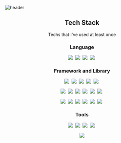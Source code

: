 ![header](https://capsule-render.vercel.app/api?type=slice&color=gradient&section=header&text=SeongjooJin&fontSize=70&animation=twinkling)
<h2 align="center">Tech Stack</h2>
<p align="center"> Techs that I've used at least once</p>
<h3 align="center">Language</h3>
<p align="center">
  <img src="https://img.shields.io/badge/HTML-E34F26?style=flat-square&logo=html5&logoColor=white"/></a>&nbsp
  <img src="https://img.shields.io/badge/CSS-1572B6?style=flat-square&logo=css3&logoColor=white"/></a>&nbsp
  <img src="https://img.shields.io/badge/Javascript-ffb13b?style=flat-square&logo=javascript&logoColor=white"/></a>&nbsp
  <img src="https://img.shields.io/badge/Typescript-3178C6?style=flat-square&logo=typescript&logoColor=white"/></a>&nbsp
</p>
<h3 align="center">Framework and Library</h3>
<p align="center">
  <img src="https://img.shields.io/badge/React%20Native-62dafb?style=flat-square&logo=react&logoColor=white"/></a>&nbsp
  <img src="https://img.shields.io/badge/Redux-764ABC?style=flat-square&logo=redux&logoColor=white"/></a>&nbsp
  <img src="https://img.shields.io/badge/Redux%20Saga-764ABC?style=flat-square&logo=redux&logoColor=white"/></a>&nbsp
  <img src="https://img.shields.io/badge/Styled%20Components-DB7093?style=flat-square&logo=styled-components&logoColor=white"/></a>&nbsp  
  <img src="https://img.shields.io/badge/Eslint-4B32C3?style=flat-square&logo=eslint&logoColor=white"/></a>&nbsp 
</p>
<p align="center">
  <img src="https://img.shields.io/badge/React-61DAFB?style=flat-square&logo=react&logoColor=white"/></a>&nbsp
  <img src="https://img.shields.io/badge/Next.js-000?style=flat-square&logo=next.js&logoColor=white"/></a>&nbsp
  <img src="https://img.shields.io/badge/Sass-CC6699?style=flat-square&logo=sass&logoColor=white"/></a>&nbsp
  <img src="https://img.shields.io/badge/Ant%20Design-0170FE?style=flat-square&logo=ant%20design&logoColor=white"/></a>&nbsp
  <img src="https://img.shields.io/badge/Post%20CSS-DD3A0A?style=flat-square&logo=postcss&logoColor=white"/></a>&nbsp
  <img src="https://img.shields.io/badge/Font%20Awesome-339AF0?style=flat-square&logo=font-awesome&logoColor=white"/></a>&nbsp
</p>
<p align="center">
  <img src="https://img.shields.io/badge/Vue.js-4FC08D?style=flat-square&logo=vue.js&logoColor=white"/></a>&nbsp
  <img src="https://img.shields.io/badge/Vuetify-4FC08D?style=flat-square&logo=vuetify&logoColor=white"/></a>&nbsp
  <img src="https://img.shields.io/badge/Gatsby-663399?style=flat-square&logo=gatsby&logoColor=white"/></a>&nbsp
  <img src="https://img.shields.io/badge/Nuxt.js-00C58E?style=flat-square&logo=nuxt.js&logoColor=white"/></a>&nbsp
  <img src="https://img.shields.io/badge/jQuery-0769AD?style=flat-square&logo=jQuery&logoColor=white"/></a>&nbsp
  <img src="https://img.shields.io/badge/Node.js-339933?style=flat-square&logo=node.js&logoColor=white"/></a>&nbsp
</p>
<h3 align="center">Tools</h3>
<p align="center">
  <img src="https://img.shields.io/badge/Visual Studio Code-007ACC?style=flat-square&logo=visual%20studio%20code&logoColor=white"/></a>&nbsp
  <img src="https://img.shields.io/badge/Git-F05032?style=flat-square&logo=git&logoColor=white"/></a>&nbsp
  <img src="https://img.shields.io/badge/Postman-FF6C37?style=flat-square&logo=postman&logoColor=white"/></a>&nbsp
  <img src="https://img.shields.io/badge/SVN-809CC9?style=flat-square&logo=subversion&logoColor=white"/></a>&nbsp
</p>
<p align="center">
  <a href="https://hits.seeyoufarm.com"><img src="https://hits.seeyoufarm.com/api/count/incr/badge.svg?url=https%3A%2F%2Fgithub.com%2Fseongjoojin&count_bg=%23FFEA49&title_bg=%239C9B9D&icon=&icon_color=%23E7E7E7&title=hits&edge_flat=false"/></a>
</p>

<!--
**seongjoojin/seongjoojin** is a ✨ _special_ ✨ repository because its `README.md` (this file) appears on your GitHub profile.

Here are some ideas to get you started:

- 🔭 I’m currently working on ...
- 🌱 I’m currently learning ...
- 👯 I’m looking to collaborate on ...
- 🤔 I’m looking for help with ...
- 💬 Ask me about ...
- 📫 How to reach me: ...
- 😄 Pronouns: ...
- ⚡ Fun fact: ...
-->
